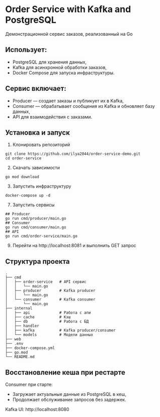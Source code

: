 # Order Service with Kafka and PostgreSQL

Демонстрационной сервис заказов, реализованный на Go

## Использует:
- PostgreSQL для хранения данных,
- Kafka для асинхронной обработки заказов,
- Docker Compose для запуска инфраструктуры.

## Сервис включает:
- Producer — создает заказы и публикует их в Kafka,
- Consumer — обрабатывает сообщения из Kafka и обновляет базу данных,
- API для взаимодействия с заказами.

## Установка и запуск

1. Клонировать репозиторий
```
git clone https://github.com/ilya2044/order-service-demo.git
cd order-service
```
2. Скачать зависимости
```
go mod download
```
3. Запустить инфраструктуру
```
docker-compose up -d
```
7. Запустить сервисы
```
## Producer
go run cmd/producer/main.go
## Consumer
go run cmd/consumer/main.go
## API
go run cmd/order-service/main.go
```
9. Перейти на http://localhost:8081 и выполнить GET запрос

## Структура проекта

```
.
├── cmd
│   ├── order-service   # API сервис
│   │   └── main.go
│   ├── producer        # Kafka producer
│   │   └── main.go
│   └── consumer        # Kafka consumer
│       └── main.go
├── internal
│   ├── api             # Работа с апи
│   ├── cache           # Кэш
│   ├── db              # Работа с БД
│   ├── handler          
│   ├── kafka           # Kafka producer/consumer
│   └── models          # Модели данных
├── web
├── .env
├── docker-compose.yml
├── go.mod
└── README.md
```
## Восстановление кеша при рестарте
Consumer при старте:
- Загружает актуальные данные из PostgreSQL в кеш,
- Продолжает обслуживание запросов без задержек.

Kafka UI:
http://localhost:8080




